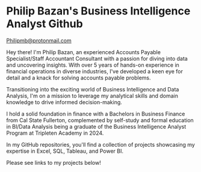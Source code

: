 # Philip Bazan's Business Intelligence Analyst Github #

Philipmb@protonmail.com

Hey there! I'm Philip Bazan, an experienced Accounts Payable Specialist/Staff Accountant Consultant with a passion for diving into data and uncovering insights. With over 5 years of hands-on experience in financial operations in diverse industries, I've developed a keen eye for detail and a knack for solving accounts payable problems.

Transitioning into the exciting world of Business Intelligence and Data Analysis, I'm on a mission to leverage my analytical skills and domain knowledge to drive informed decision-making.

I hold a solid foundation in finance with a Bachelors in Business Finance from Cal State Fullerton, complemented by self-study and formal education in BI/Data Analysis being a graduate of the Business Intelligence Analyst Program at Tripleten Academy in 2024.

In my GitHub repositories, you'll find a collection of projects showcasing my expertise in Excel, SQL, Tableau, and Power BI.

Please see links to my projects below!
